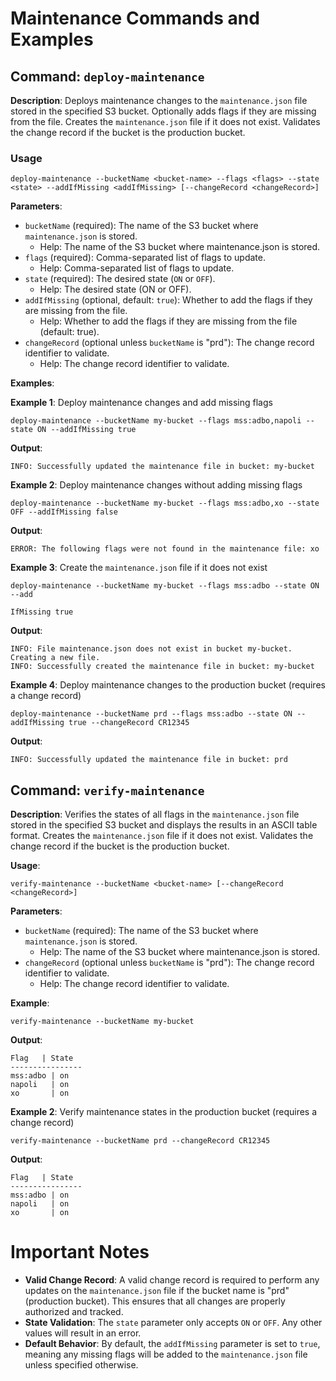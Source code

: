 # Maintenance Commands and Examples

## Command: `deploy-maintenance`
**Description**: Deploys maintenance changes to the `maintenance.json` file stored in the specified S3 bucket. Optionally adds flags if they are missing from the file. Creates the `maintenance.json` file if it does not exist. Validates the change record if the bucket is the production bucket.

### Usage
```
deploy-maintenance --bucketName <bucket-name> --flags <flags> --state <state> --addIfMissing <addIfMissing> [--changeRecord <changeRecord>]
```

**Parameters**:
- `bucketName` (required): The name of the S3 bucket where `maintenance.json` is stored.
    - Help: The name of the S3 bucket where maintenance.json is stored.
- `flags` (required): Comma-separated list of flags to update.
    - Help: Comma-separated list of flags to update.
- `state` (required): The desired state (`ON` or `OFF`).
    - Help: The desired state (ON or OFF).
- `addIfMissing` (optional, default: `true`): Whether to add the flags if they are missing from the file.
    - Help: Whether to add the flags if they are missing from the file (default: true).
- `changeRecord` (optional unless `bucketName` is "prd"): The change record identifier to validate.
    - Help: The change record identifier to validate.

**Examples**:

**Example 1**: Deploy maintenance changes and add missing flags
```
deploy-maintenance --bucketName my-bucket --flags mss:adbo,napoli --state ON --addIfMissing true
```
**Output**:
```
INFO: Successfully updated the maintenance file in bucket: my-bucket
```

**Example 2**: Deploy maintenance changes without adding missing flags
```
deploy-maintenance --bucketName my-bucket --flags mss:adbo,xo --state OFF --addIfMissing false
```
**Output**:
```
ERROR: The following flags were not found in the maintenance file: xo
```

**Example 3**: Create the `maintenance.json` file if it does not exist
```
deploy-maintenance --bucketName my-bucket --flags mss:adbo --state ON --add

IfMissing true
```
**Output**:
```
INFO: File maintenance.json does not exist in bucket my-bucket. Creating a new file.
INFO: Successfully created the maintenance file in bucket: my-bucket
```

**Example 4**: Deploy maintenance changes to the production bucket (requires a change record)
```
deploy-maintenance --bucketName prd --flags mss:adbo --state ON --addIfMissing true --changeRecord CR12345
```
**Output**:
```
INFO: Successfully updated the maintenance file in bucket: prd
```

## Command: `verify-maintenance`
**Description**: Verifies the states of all flags in the `maintenance.json` file stored in the specified S3 bucket and displays the results in an ASCII table format. Creates the `maintenance.json` file if it does not exist. Validates the change record if the bucket is the production bucket.

**Usage**:
```
verify-maintenance --bucketName <bucket-name> [--changeRecord <changeRecord>]
```

**Parameters**:
- `bucketName` (required): The name of the S3 bucket where `maintenance.json` is stored.
    - Help: The name of the S3 bucket where maintenance.json is stored.
- `changeRecord` (optional unless `bucketName` is "prd"): The change record identifier to validate.
    - Help: The change record identifier to validate.

**Example**:
```
verify-maintenance --bucketName my-bucket
```
**Output**:
```
Flag   | State
----------------
mss:adbo | on   
napoli   | on   
xo       | on   
```

**Example 2**: Verify maintenance states in the production bucket (requires a change record)
```
verify-maintenance --bucketName prd --changeRecord CR12345
```
**Output**:
```
Flag   | State
----------------
mss:adbo | on   
napoli   | on   
xo       | on   
```

# Important Notes

- **Valid Change Record**: A valid change record is required to perform any updates on the `maintenance.json` file if the bucket name is "prd" (production bucket). This ensures that all changes are properly authorized and tracked.
- **State Validation**: The `state` parameter only accepts `ON` or `OFF`. Any other values will result in an error.
- **Default Behavior**: By default, the `addIfMissing` parameter is set to `true`, meaning any missing flags will be added to the `maintenance.json` file unless specified otherwise.